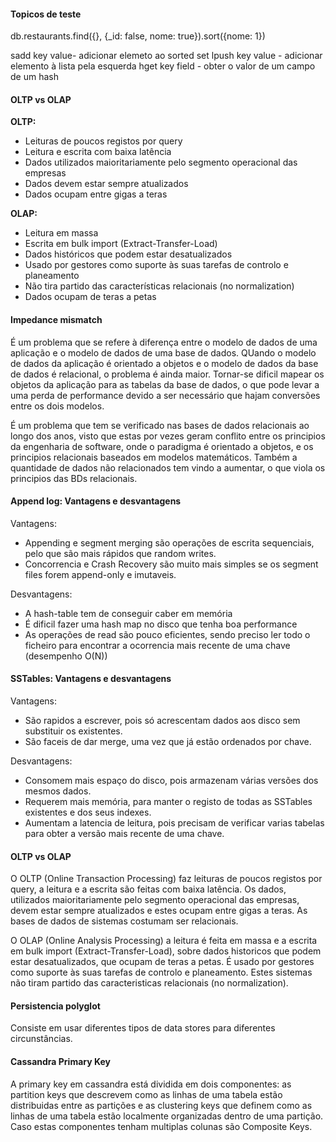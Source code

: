 #### **Topicos de teste**
db.restaurants.find({}, {_id: false, nome: true}).sort({nome: 1})

sadd key value- adicionar elemeto ao sorted set
lpush key value - adicionar elemento à lista pela esquerda
hget key field - obter o valor de um campo de um hash

#### **OLTP vs OLAP**
**OLTP:**
- Leituras de poucos registos por query
- Leitura e escrita com baixa latência
- Dados utilizados maioritariamente pelo segmento operacional das empresas
- Dados devem estar sempre atualizados
- Dados ocupam entre gigas a teras

**OLAP:**
- Leitura em massa
- Escrita em bulk import (Extract-Transfer-Load)
- Dados históricos que podem estar desatualizados
- Usado por gestores como suporte às suas tarefas de controlo e planeamento
- Não tira partido das características relacionais (no normalization)
- Dados ocupam de teras a petas

#### **Impedance mismatch**
É um problema que se refere à diferença entre o modelo de dados de uma aplicação e o modelo de dados de uma base de dados. QUando o modelo de dados da aplicação é orientado a objetos e o modelo de dados da base de dados é relacional, o problema é ainda maior. Tornar-se dificil mapear os objetos da aplicação para as tabelas da base de dados, o que pode levar a uma perda de performance devido a ser necessário que hajam conversões entre os dois modelos.

É um problema que tem se verificado nas bases de dados relacionais ao longo dos anos, visto que estas por vezes geram conflito entre os principios da engenharia de software, onde o paradigma é orientado a objetos, e os principios relacionais baseados em modelos matemáticos. Também a quantidade de dados não relacionados tem vindo a aumentar, o que viola os principios das BDs relacionais.

#### **Append log: Vantagens e desvantagens**
Vantagens:
- Appending e segment merging são operações de escrita sequenciais, pelo que são mais rápidos que random writes.
- Concorrencia e Crash Recovery são muito mais simples se os segment files forem append-only e imutaveis.

Desvantagens:
- A hash-table tem de conseguir caber em memória
- É dificil fazer uma hash map no disco que tenha boa performance
- As operações de read são pouco eficientes, sendo preciso ler todo o ficheiro para encontrar a ocorrencia mais recente de uma chave (desempenho O(N))

#### **SSTables: Vantagens e desvantagens**
Vantagens:
- São rapidos a escrever, pois só acrescentam dados aos disco sem substituir os existentes.
- São faceis de dar merge, uma vez que já estão ordenados por chave.

Desvantagens:
- Consomem mais espaço do disco, pois armazenam várias versões dos mesmos dados.
- Requerem mais memória, para manter o registo de todas as SSTables existentes e dos seus indexes.
- Aumentam a latencia de leitura, pois precisam de verificar varias tabelas para obter a versão mais recente de uma chave.


#### **OLTP vs OLAP**
O OLTP (Online Transaction Processing) faz leituras de poucos registos por query, a leitura e a escrita são feitas com baixa latência. Os dados, utilizados maioritariamente pelo segmento operacional das empresas, devem estar sempre atualizados e estes ocupam entre gigas a teras. As bases de dados de sistemas costumam ser relacionais.

O OLAP (Online Analysis Processing) a leitura é feita em massa e a escrita em bulk import (Extract-Transfer-Load), sobre dados historicos que podem estar desatualizados, que ocupam de teras a petas. É usado por gestores como suporte às suas tarefas de controlo e planeamento. Estes sistemas não tiram partido das caracteristicas relacionais (no normalization). 

#### **Persistencia polyglot**
Consiste em usar diferentes tipos de data stores para diferentes circunstâncias. 

#### **Cassandra Primary Key**
A primary key em cassandra está dividida em dois componentes: as partition keys que descrevem como as linhas de uma tabela estão distribuidas entre as partições e as clustering keys que definem como as linhas de uma tabela estão localmente organizadas dentro de uma partição. Caso estas componentes tenham multiplas colunas são Composite Keys.

